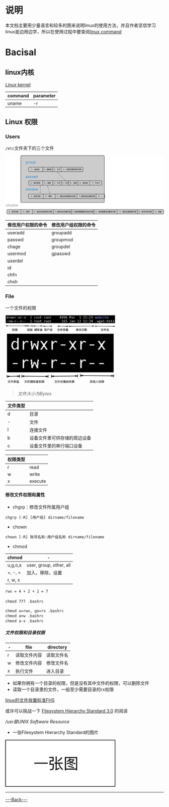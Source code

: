 # 说明 
本文档主要用少量语言和较多的图来说明linux的使用方法，并且作者坚信学习linux是边用边学，所以在使用过程中要查阅[linux command](https://wangchujiang.com/linux-command/)

# Bacisal
## linux内核    
[*Linux* kernel](https://www.kernel.org/)

| command | parameter |
| ------- | --------- |
| uname   | -r        |


## Linux 权限

### Users


`/etc`文件夹下的三个文件

<img src="./graph/linux_basical_passwd.png" width="650px">


| 修改用户权限的命令 | 修改用户组权限的命令 |
| ------------------ | -------------------- |
| useradd            | groupadd             |
| passwd             | groupmod             |
| chage              | groupdel             |
| usermod            | gpasswd              |
| userdel            |                      |
| id                 |                      |
| chfn               |                      |
| chsh               |                      |









### File


一个文件的权限

<img src="./graph/file_power.png" width="350px">

<img src="./graph/file_power_1.png" width="350px">

> *文件大小为Bytes*

| 文件类型 |                              |
| -------- | ---------------------------- |
| d        | 目录                         |
| -        | 文件                         |
| l        | 连接文件                     |
| b        | 设备文件里可供存储的周边设备 |
| c        | 设备文件里的串行端口设备     |

| 权限类型 |         |
| -------- | ------- |
| r        | read    |
| w        | write   |
| x        | execute |

#### 修改文件权限和属性

- chgrp：修改文件所属用户组
```shell
chgrp [-R] [用户组] dirname/filename
```

- chown
```shell
chown [-R] 账号名称:用户组名称 dirname/filename
```

- chmod 

| chmod   | -                       |
| ------- | ----------------------- |
| u,g,o,a | user, group, other, all |
| +, -, = | 加入，移除，设置        |
| r, w, x |                         |

```shell
rwx = 4 + 2 + 1 = 7

chmod 777 .bashrc
```

```shell
chmod u=rwx, go=rx .bashrc
chmod a+w .bashrc
chmod a-x .bashrc
```

##### 文件权限和目录权限

| -   | file         | directory  |
| --- | ------------ | ---------- |
| r   | 读取文件内容 | 读取文件名 |
| w   | 修改文件内容 | 修改文件名 |
| x   | 执行文件     | 进入目录   |

- 如果你拥有一个目录的权限，但是没有其中文件的权限，可以删除文件
- 读取一个目录里的文件，一般至少需要目录的rx权限

[linux的文件放置标准FHS](https://zh.wikipedia.org/wiki/%E6%96%87%E4%BB%B6%E7%B3%BB%E7%BB%9F%E5%B1%82%E6%AC%A1%E7%BB%93%E6%9E%84%E6%A0%87%E5%87%86)


或许可以挑战一下 [Filesystem Hierarchy Standard 3.0](https://wiki.linuxfoundation.org/lsb/fhs-30) 的阅读

*/usr是UNIX Software Resource*


- 一张Filesystem Hierarchy Standard的图片


<img src="./graph/empty.png" width="350px">




---

[---Back---](../README.md)
